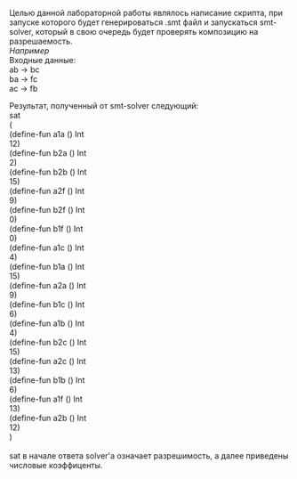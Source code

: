 Целью данной лабораторной работы являлось написание скрипта,
при запуске которого будет генерироваться .smt файл и запускаться 
smt-solver, который в свою очередь будет проверять композицию на разрешаемость.<br/>
*Например*<br/>
Входные данные:<br/>
ab -> bc<br/>
ba -> fc<br/>
ac -> fb<br/>

Результат, полученный от smt-solver следующий:<br/>
sat<br/>
(<br/>
  (define-fun a1a () Int<br/>
    12)<br/>
  (define-fun b2a () Int<br/>
    2)<br/>
  (define-fun b2b () Int<br/>
    15)<br/>
  (define-fun a2f () Int<br/>
    9)<br/>
  (define-fun b2f () Int<br/>
    0)<br/>
  (define-fun b1f () Int<br/>
    0)<br/>
  (define-fun a1c () Int<br/>
    4)<br/>
  (define-fun b1a () Int<br/>
    15)<br/>
  (define-fun a2a () Int<br/>
    9)<br/>
  (define-fun b1c () Int<br/>
    6)<br/>
  (define-fun a1b () Int<br/>
    4)<br/>
  (define-fun b2c () Int<br/>
    15)<br/>
  (define-fun a2c () Int<br/>
    13)<br/>
  (define-fun b1b () Int<br/>
    6)<br/>
  (define-fun a1f () Int<br/>
    13)<br/>
  (define-fun a2b () Int<br/>
    12)<br/>
)<br/><br/>
sat в начале ответа solver'а означает разрешимость, а далее приведены числовые коэффиценты.

